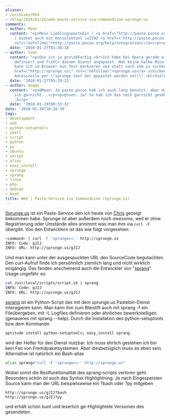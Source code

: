 ```yaml
---
aliases:
- /archives/854
- /blog/2010/01/26/web-paste-service-via-commandline-sprunge-us
comments:
- author: Maxe
  content: "<p>Mein Lieblingspastebin ( <a href=\"http://paste.pocoo.org/\" rel=\"nofollow\">http://paste.pocoo.org/</a>
    ) bietet auch ein Konsolentool \u2192 <a href=\"http://paste.pocoo.org/help/integration/\"
    rel=\"nofollow\">http://paste.pocoo.org/help/integration/</a></p><p>:P</p>"
  date: '2010-01-27T01:30:18'
- author: Sven
  content: "<p>Das ist ja gro\xDFartig.<br>Ich habe bei Opera gerade eine neue Suche
    definiert und f\xFCr diesen Dienst angepasst. Hat keine halbe Minute gedauert.<br>So
    kann ich im Browser ein Text markieren und statt nach ihm zu suchen eben zu <a
    href=\"http://sprunge.us\" rel=\"nofollow\">sprunge.us</a> schicken. Oder in die
    Adresszeile per \"sprunge text der gepastet werden soll\".<br>Vielen Danke daf\xFCr!</p>"
  date: '2010-01-27T05:29:23'
- author: noqqe
  content: '<p>@Maxe: Ja paste.pocoo hab ich auch lang benutzt. aber das tool kannte
    ich garnicht...</p><p>@sven: Ja? So hab ich das noch garnicht gesehen. Super improvisiert!
    :D</p>'
  date: '2010-01-29T00:33:32'
date: '2010-01-26T16:28:38'
tags:
- development
- web
- python-setuptools
- shell
- script
- python
- py
- ubuntu
- skript
- alias
- easy_install
- sprunge
- sprang
- linux
- php
- debian
- bash
title: Web | Paste-Service via CommandLine (Sprunge.us)
---
```


[Sprunge.us](http://sprunge.us) ist ein Paste-Service den ich heute von
[Chris](http://cryzed.de) gezeigt bekommen habe. Sprunge ist aber außerdem
noch _awesome_, weil er ohne Registrierung oder Umstände alles annimmt was
man ihm via `curl -F` übergibt. Von den Entwicklern ist das wie folgt
vorgesehen:

``` bash
<command> | curl -F 'sprunge=<-' http://sprunge.us
INFO: Code: gJIJ
INFO: URL: http://sprunge.us/gJIJ
```

Und man kann unter der ausgespuckten URL den SourceCode begutachten. Den
curl-Aufruf finde ich persöhnlich ziemlich lang und nicht wirklich
eingängig. Das fanden anscheinend auch die Entwickler von
"[sprang](http://github.com/jingleman/sprang)". Usage ungefähr so:

``` bash
cat /usr/local/scripts/script.sh | sprang
INFO: Code: gJIJ
INFO: URL: http://sprunge.us/gJIJ
```

[sprang](http://github.com/jingleman/sprang) ist ein Python-Script das mit
dem sprunge.us Pastebin-Dienst interagieren kann. Man kann ihm zum
Bleistift auch mit sprang -f ein Fileübergeben, mit -L Logfiles definieren
oder ähnliches bewerkstelligen (genaueres mit sprang --help). Durch die
Installation des python-setuptools bzw dem Kommando

``` bash
aptitude install python-setuptools; easy_install sprang
```

wird der Helfer für den Dienst nutzbar. Ich muss ehrlich gestehen ich bin
kein Fan von Fremdpaketsystemen. Aber diesbezüglich muss es eben sein.
Alternative ist natürlich ein Bash-alias

``` bash
alias sprang="curl -F 'sprunge=<-' http://sprunge.us"
```

Wobei somit die Restfunktionalität des sprang-scripts verloren geht.
Besonders schön ist auch das Syntax Highlightning. Je nach Eingespeisten
Source kann man der URL beispielsweise ein ?bash oder ?py mitgeben

```
http://sprunge.us/gJIJ?bash
http://sprunge.us/gJIJ?py
```

und erhält schön bunt und leserlich ge-Highlightete Versionen des gesendeten.
